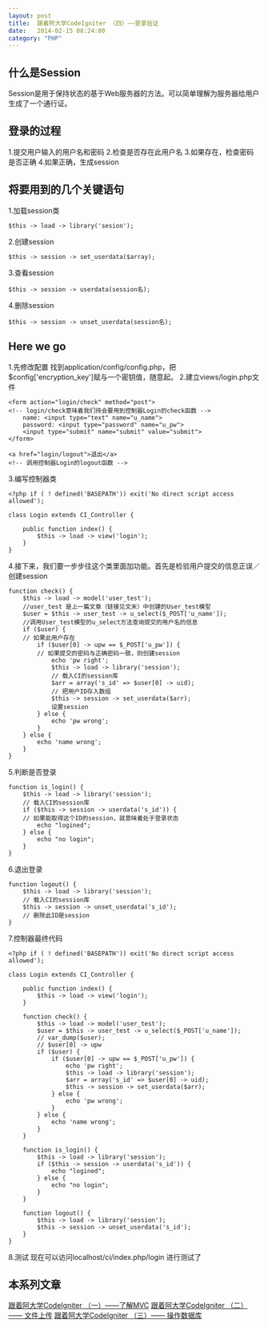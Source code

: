 ```yaml
---
layout: post
title:  跟着阿大学CodeIgniter （四）——登录验证
date:   2014-02-15 08:24:00
category: "PHP"
---
```


<!-- ## 镇文图 -->
<!-- ![镇文图][1] -->

## 什么是Session
Session是用于保持状态的基于Web服务器的方法。可以简单理解为服务器给用户生成了一个通行证。

<!--more-->

## 登录的过程

1.提交用户输入的用户名和密码
2.检查是否存在此用户名
3.如果存在，检查密码是否正确
4.如果正确，生成session

## 将要用到的几个关键语句

1.加载session类

    $this -> load -> library('sesion');

2.创建session

    $this -> session -> set_userdata($array);

3.查看session

    $this -> session -> userdata(session名);

4.删除session

    $this -> session -> unset_userdata(session名);

## Here we go

1.先修改配置
找到application/config/config.php，把$config['encryption_key']赋与一个密钥值，随意起。
2.建立views/login.php文件

	<form action="login/check" method="post">
	<!-- login/check意味着我们待会要用到控制器Login的check函数 -->
		name: <input type="text" name="u_name">
		password: <input type="password" name="u_pw">
		<input type="submit" name="submit" value="submit">
	</form>

	<a href="login/logout">退出</a>
	<!-- 调用控制器Login的logout函数 -->

3.编写控制器类

    <?php if ( ! defined('BASEPATH')) exit('No direct script access allowed');

    class Login extends CI_Controller {

        public function index() {
            $this -> load -> view('login');
        }
    }

4.接下来，我们要一步步往这个类里面加功能。首先是检验用户提交的信息正误／创建session

    function check() {
        $this -> load -> model('user_test');
        //user_test 是上一篇文章（链接见文末）中创建的User_test模型
        $user = $this -> user_test -> u_select($_POST['u_name']);
        //调用User_test模型的u_select方法查询提交的用户名的信息
        if ($user) {
        // 如果此用户存在
            if ($user[0] -> upw == $_POST['u_pw']) {
            // 如果提交的密码与正确密码一致，则创建session
                echo 'pw right';
                $this -> load -> library('session');
                // 载入CI的session库
                $arr = array('s_id' => $user[0] -> uid);
                // 把用户ID存入数组
                $this -> session -> set_userdata($arr);
                设置session
            } else {
                echo 'pw wrong';
            }
        } else {
            echo 'name wrong';
        }
    }

5.判断是否登录

    function is_login() {
        $this -> load -> library('session');
        // 载入CI的session库
        if ($this -> session -> userdata('s_id')) {
        // 如果能取得这个ID的session，就意味着处于登录状态
            echo "logined";
        } else {
            echo "no login";
        }
    }

6.退出登录

    function logout() {
        $this -> load -> library('session');
        // 载入CI的session库
        $this -> session -> unset_userdata('s_id');
        // 删除此ID是session
    }

7.控制器最终代码

    <?php if ( ! defined('BASEPATH')) exit('No direct script access allowed');

    class Login extends CI_Controller {

        public function index() {
            $this -> load -> view('login');
        }

        function check() {
            $this -> load -> model('user_test');
            $user = $this -> user_test -> u_select($_POST['u_name']);
            // var_dump($user);
            // $user[0] -> upw
            if ($user) {
                if ($user[0] -> upw == $_POST['u_pw']) {
                    echo 'pw right';
                    $this -> load -> library('session');
                    $arr = array('s_id' => $user[0] -> uid);
                    $this -> session -> set_userdata($arr);
                } else {
                    echo 'pw wrong';
                }
            } else {
                echo 'name wrong';
            }
        }

        function is_login() {
            $this -> load -> library('session');
            if ($this -> session -> userdata('s_id')) {
                echo "logined";
            } else {
                echo "no login";
            }
        }

        function logout() {
            $this -> load -> library('session');
            $this -> session -> unset_userdata('s_id');
        }
    }

8.测试
现在可以访问localhost/ci/index.php/login 进行测试了

## 本系列文章
[跟着阿大学CodeIgniter （一）——了解MVC](http://blog.segmentfault.com/younglaker/1190000000392848)
[跟着阿大学CodeIgniter （二）—— 文件上传](http://blog.segmentfault.com/younglaker/1190000000396029)
[跟着阿大学CodeIgniter （三）—— 操作数据库](http://blog.segmentfault.com/younglaker/1190000000402287)


  [1]: http://segmentfault.com/img/bVbSFL
